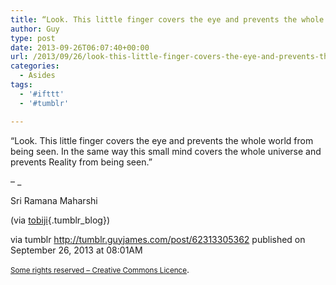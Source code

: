 ```yaml
---
title: “Look. This little finger covers the eye and prevents the whole world from being seen. In the same…”
author: Guy
type: post
date: 2013-09-26T06:07:40+00:00
url: /2013/09/26/look-this-little-finger-covers-the-eye-and-prevents-the-whole-world-from-being-seen-in-the-same/
categories:
  - Asides
tags:
  - '#ifttt'
  - '#tumblr'

---
```

“Look. This little finger covers the eye and prevents the whole world from being seen. In the same way this small mind covers the whole universe and prevents Reality from being seen.”

&#8211; _</p> 

Sri Ramana Maharshi

(via [tobiji][1]{.tumblr_blog})

</em>

via tumblr http://tumblr.guyjames.com/post/62313305362 published on September 26, 2013 at 08:01AM

<small><a href="https://creativecommons.org/licenses/by-nc/3.0/" target="_blank">Some rights reserved &#8211; Creative Commons Licence</a></small>.

 [1]: https://web.archive.org/web/20180316051353/http://tobiji.tumblr.com:80/